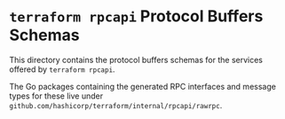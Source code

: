# `terraform rpcapi` Protocol Buffers Schemas

This directory contains the protocol buffers schemas for the services offered
by `terraform rpcapi`.

The Go packages containing the generated RPC interfaces and message types
for these live under `github.com/hashicorp/terraform/internal/rpcapi/rawrpc`.

